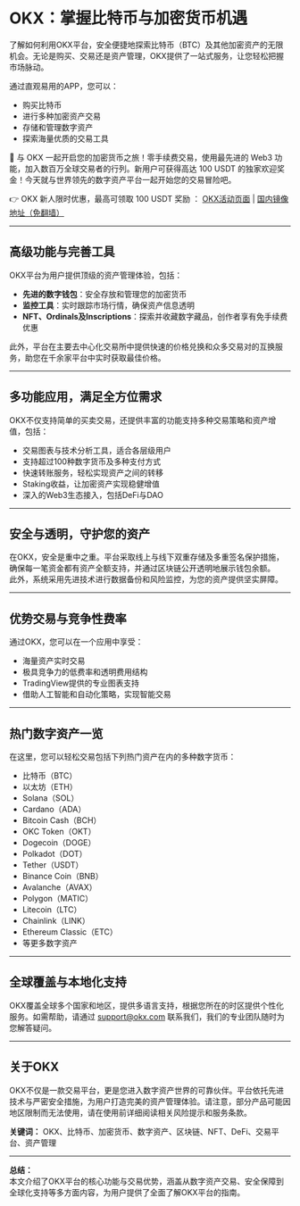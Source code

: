 # OKX：掌握比特币与加密货币机遇

了解如何利用OKX平台，安全便捷地探索比特币（BTC）及其他加密资产的无限机会。无论是购买、交易还是资产管理，OKX提供了一站式服务，让您轻松把握市场脉动。

通过直观易用的APP，您可以：  
- 购买比特币  
- 进行多种加密资产交易  
- 存储和管理数字资产  
- 探索海量优质的交易工具  

🚀 与 OKX 一起开启您的加密货币之旅！零手续费交易，使用最先进的 Web3 功能，加入数百万全球交易者的行列。新用户可获得高达 100 USDT 的独家欢迎奖金！今天就与世界领先的数字资产平台一起开始您的交易冒险吧。

👉 OKX 新人限时优惠，最高可领取 100 USDT 奖励 ： [OKX活动页面](https://bit.ly/OKXe) | [国内镜像地址（免翻墙）](https://bit.ly/okX)

---

## 高级功能与完善工具

OKX平台为用户提供顶级的资产管理体验，包括：  
- **先进的数字钱包**：安全存放和管理您的加密货币  
- **监控工具**：实时跟踪市场行情，确保资产信息透明  
- **NFT、Ordinals及Inscriptions**：探索并收藏数字藏品，创作者享有免手续费优惠  

此外，平台在主要去中心化交易所中提供快速的价格兑换和众多交易对的互换服务，助您在千余家平台中实时获取最佳价格。

---

## 多功能应用，满足全方位需求

OKX不仅支持简单的买卖交易，还提供丰富的功能支持多种交易策略和资产增值，包括：  

- 交易图表与技术分析工具，适合各层级用户  
- 支持超过100种数字货币及多种支付方式  
- 快速转账服务，轻松实现资产之间的转移  
- Staking收益，让加密资产实现稳健增值  
- 深入的Web3生态接入，包括DeFi与DAO

---

## 安全与透明，守护您的资产

在OKX，安全是重中之重。平台采取线上与线下双重存储及多重签名保护措施，确保每一笔资金都有资产全额支持，并通过区块链公开透明地展示钱包余额。  
此外，系统采用先进技术进行数据备份和风险监控，为您的资产提供坚实屏障。

---

## 优势交易与竞争性费率

通过OKX，您可以在一个应用中享受：  

- 海量资产实时交易  
- 极具竞争力的低费率和透明费用结构  
- TradingView提供的专业图表支持  
- 借助人工智能和自动化策略，实现智能交易

---

## 热门数字资产一览

在这里，您可以轻松交易包括下列热门资产在内的多种数字货币：  

- 比特币（BTC）  
- 以太坊（ETH）  
- Solana（SOL）  
- Cardano（ADA）  
- Bitcoin Cash（BCH）  
- OKC Token（OKT）  
- Dogecoin（DOGE）  
- Polkadot（DOT）  
- Tether（USDT）  
- Binance Coin（BNB）  
- Avalanche（AVAX）  
- Polygon（MATIC）  
- Litecoin（LTC）  
- Chainlink（LINK）  
- Ethereum Classic（ETC）  
- 等更多数字资产

---

## 全球覆盖与本地化支持

OKX覆盖全球多个国家和地区，提供多语言支持，根据您所在的时区提供个性化服务。如需帮助，请通过 support@okx.com 联系我们，我们的专业团队随时为您解答疑问。

---

## 关于OKX

OKX不仅是一款交易平台，更是您进入数字资产世界的可靠伙伴。平台依托先进技术与严密安全措施，为用户打造完美的资产管理体验。请注意，部分产品可能因地区限制而无法使用，请在使用前详细阅读相关风险提示和服务条款。

**关键词：** OKX、比特币、加密货币、数字资产、区块链、NFT、DeFi、交易平台、资产管理

---

**总结：**  
本文介绍了OKX平台的核心功能与交易优势，涵盖从数字资产交易、安全保障到全球化支持等多方面内容，为用户提供了全面了解OKX平台的指南。